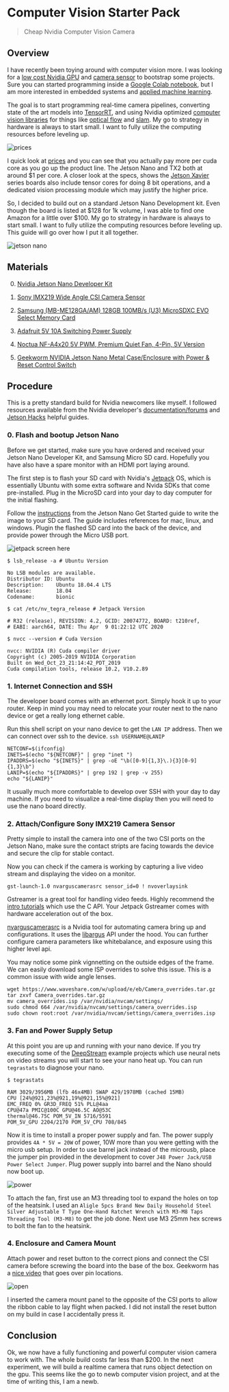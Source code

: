 # Computer Vision Starter Pack

> Cheap Nvidia Computer Vision Camera

## Overview

I have recently been toying around with computer vision more. I was looking for a [low cost Nvidia GPU](https://developer.nvidia.com/embedded/jetson-nano-developer-kit) and [camera sensor](https://www.electronicsdatasheets.com/download/5721ed8ce34e24fd697a913a.pdf?format=pdf) to bootstrap some projects. Sure you can started programming inside a [Google Colab notebook](https://colab.research.google.com/), but I am more interested in embedded systems and [applied machine learning](https://github.com/onnx/models). 

The goal is to start programming real-time camera pipelines, converting state of the art models into [TensorRT](https://docs.nvidia.com/deeplearning/tensorrt/api/python_api/index.html), and using Nvidia optimized [computer vision libraries](https://developer.nvidia.com/embedded/visionworks-1-5-3) for things like [optical flow](https://developer.nvidia.com/opticalflow-sdk) and [slam](https://arxiv.org/pdf/1911.11763.pdf). My go to strategy in hardware is always to start small. I want to fully utilize the computing resources before leveling up.

![prices](prices.png)

I quick look at [prices](https://www.nvidia.com/en-us/autonomous-machines/embedded-systems/) and you can see that you actually pay more per cuda core as you go up the product line. The Jetson Nano and TX2 both at around $1 per core. A closer look at the specs,  shows the [Jetson Xavier](https://developer.nvidia.com/embedded/jetson-agx-xavier-developer-kit) series boards also include tensor cores for doing 8 bit operations, and a dedicated vision processing module which may justify the higher price. 

So, I decided to build out on a standard Jetson Nano Development kit. Even though the board is listed at $128 for 1k volume, I was able to find one Amazon for a little over $100. My go to strategy in hardware is always to start small. I want to fully utilize the computing resources before leveling up. This guide will go over how I put it all together.

![jetson nano](jetson_nano.jpg)

## Materials

0. [Nvidia Jetson Nano Developer Kit](https://developer.nvidia.com/embedded/jetson-nano-developer-kit)

1. [Sony IMX219 Wide Angle CSI Camera Sensor](https://www.sainsmart.com/products/sainsmart-imx219-camera-module-for-nvidia-jetson-nano-board-8mp-sensor-160-degree-fov)

2. [Samsung (MB-ME128GA/AM) 128GB 100MB/s (U3) MicroSDXC EVO Select Memory Card](https://www.samsung.com/us/support/computing/memory-storage/memory-cards)

3. [Adafruit 5V 10A Switching Power Supply](https://www.adafruit.com/product/1466)

4. [Noctua NF-A4x20 5V PWM, Premium Quiet Fan, 4-Pin, 5V Version](https://noctua.at/en/nf-a4x20-5v-pwm)

5. [Geekworm NVIDIA Jetson Nano Metal Case/Enclosure with Power & Reset Control Switch](https://geekworm.com/products/geekworm-nvidia-jetson-nano-metal-case-with-power-reset-control-switch)

## Procedure

This is a pretty standard build for Nvidia newcomers like myself. I followed resources available from the Nvidia developer's [documentation/forums](https://forums.developer.nvidia.com/) and [Jetson Hacks](https://www.youtube.com/channel/UCQs0lwV6E4p7LQaGJ6fgy5Q) helpful guides.

### 0. Flash and bootup Jetson Nano

Before we get started, make sure you have ordered and received your Jetson Nano Developer Kit, and Samsung Micro SD card. Hopefully you have also have a spare monitor with an HDMI port laying around. 

The first step is to flash your SD card with Nvidia's [Jetpack](https://developer.nvidia.com/embedded/jetpack) OS, which is essentially Ubuntu with some extra software and Nvida SDKs that come pre-installed. Plug in the MicroSD card into your day to day computer for the initial flashing.

Follow the [instructions](https://developer.nvidia.com/embedded/learn/get-started-jetson-nano-devkit#write) from the Jetson Nano Get Started guide to write the image to your SD card. The guide includes references for mac, linux, and windows. Plugin the flashed SD card into the back of the device, and provide power through the Micro USB port. 

![jetpack screen here](jetpack_logo.jpg)

```
$ lsb_release -a # Ubuntu Version

No LSB modules are available.
Distributor ID: Ubuntu
Description:    Ubuntu 18.04.4 LTS
Release:        18.04
Codename:       bionic

$ cat /etc/nv_tegra_release # Jetpack Version

# R32 (release), REVISION: 4.2, GCID: 20074772, BOARD: t210ref, 
# EABI: aarch64, DATE: Thu Apr  9 01:22:12 UTC 2020

$ nvcc --version # Cuda Version

nvcc: NVIDIA (R) Cuda compiler driver
Copyright (c) 2005-2019 NVIDIA Corporation
Built on Wed_Oct_23_21:14:42_PDT_2019
Cuda compilation tools, release 10.2, V10.2.89
```

### 1. Internet Connection and SSH

The developer board comes with an ethernet port. Simply hook it up to your router. Keep in mind you may need to relocate your router next to the nano device or get a really long ethernet cable.

Run this shell script on your nano device to get the `LAN IP` address. Then we can connect over ssh to the device. `ssh USERNAME@LANIP`

```
NETCONF=$(ifconfig)
INETS=$(echo "${NETCONF}" | grep "inet ")
IPADDRS=$(echo "${INETS}" | grep -oE "\b([0-9]{1,3}\.){3}[0-9]{1,3}\b")
LANIP=$(echo "${IPADDRS}" | grep 192 | grep -v 255)
echo "${LANIP}"
```

It usually much more comfortable to develop over SSH with your day to day machine. If you need to visualize a real-time display then you will need to use the nano board directly.

### 2. Attach/Configure Sony IMX219 Camera Sensor

Pretty simple to install the camera into one of the two CSI ports on the Jetson Nano, make sure the contact stripts are facing towards the device and secure the clip for stable contact.

Now you can check if the camera is working by capturing a live video stream and displaying the video on a monitor.

```
gst-launch-1.0 nvarguscamerasrc sensor_id=0 ! nvoverlaysink
```

Gstreamer is a great tool for handling video feeds. Highly recommend the [intro tutorials](https://gstreamer.freedesktop.org/documentation/tutorials/basic/index.html?gi-language=c) which use the C API. Your Jetpack Gstreamer comes with hardware acceleration out of the box.

[nvarguscamerasrc](Hiaxu2bM2gk_VWiYivfDAs6PoSAV9LNuVKM_T1cAbmyGW6mYM8E_0c) is a Nvidia tool for automating camera bring up and configurations. It uses the [libargus](https://docs.nvidia.com/jetson/l4t-multimedia/group__LibargusAPI.html) API under the hood. You can further configure camera parameters like whitebalance, and exposure using this higher level api.

You may notice some pink vignnetting on the outside edges of the frame. We can easily download some ISP overrides to solve this issue. This is a common issue with wide angle lenses.

```
wget https://www.waveshare.com/w/upload/e/eb/Camera_overrides.tar.gz
tar zxvf Camera_overrides.tar.gz 
mv camera_overrides.isp /var/nvidia/nvcam/settings/
sudo chmod 664 /var/nvidia/nvcam/settings/camera_overrides.isp
sudo chown root:root /var/nvidia/nvcam/settings/camera_overrides.isp
```

### 3. Fan and Power Supply Setup

At this point you are up and running with your nano device. If you try executing some of the [DeepStream](https://docs.nvidia.com/metropolis/deepstream/4.0/dev-guide/index.html) example projects which use neural nets on video streams you will start to see your nano heat up. You can run `tegrastats` to diagnose your nano.

```
$ tegrastats

RAM 3029/3956MB (lfb 46x4MB) SWAP 429/1978MB (cached 15MB) 
CPU [24%@921,23%@921,19%@921,15%@921] 
EMC_FREQ 0% GR3D_FREQ 51% PLL@4aa 
CPU@47a PMIC@100C GPU@46.5C AO@53C 
thermal@46.75C POM_5V_IN 5716/5591 
POM_5V_GPU 2204/2170 POM_5V_CPU 708/845
```

Now it is time to install a proper power supply and fan. The power supply provides `4A * 5V = 20W` of power, 10W more than you were getting with the micro usb setup. In order to use barrel jack instead of the microusb, place the jumper pin provided in the development to cover `J48 Power Jack/USB Power Select Jumper`. Plug power supply into barrel and the Nano should now boot up.

![power](power.png)

To attach the fan, first use an M3 threading tool to expand the holes on top of the heatsink. I used an `Aligle 5pcs Brand New Daily Household Steel Silver Adjustable T Type One-Hand Ratchet Wrench with M3-M8 Taps Threading Tool (M3-M8)` to get the job done. Next use M3 25mm hex screws to bolt the fan to the heatsink.

### 4. Enclosure and Camera Mount

Attach power and reset button to the correct pions and connect the CSI camera before screwing the board into the base of the box. Geekworm has a [nice video](https://www.youtube.com/watch?v=841XHpND8Aw) that goes over pin locations. 

![open](inside.jpg)

I inserted the camera mount panel to the opposite of the CSI ports to allow the ribbon cable to lay flight when packed. I did not install the reset button on my build in case I accidentally press it. 

## Conclusion

Ok, we now have a fully functioning and powerful computer vision camera to work with. The whole build costs far less than $200. In the next experiment, we will build a realtime camera that runs object detection on the gpu. This seems like the go to newb computer vision project, and at the time of writing this, I am a newb.
